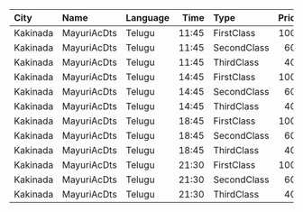 | City     | Name        | Language |  Time | Type        | Price | Capacity | Booked |
| :------- | :---------- | :------- | ----: | :---------- | ----: | -------: | -----: |
| Kakinada | MayuriAcDts | Telugu   | 11:45 | FirstClass  |  100₹ |      296 |    148 |
| Kakinada | MayuriAcDts | Telugu   | 11:45 | SecondClass |   60₹ |       48 |     24 |
| Kakinada | MayuriAcDts | Telugu   | 11:45 | ThirdClass  |   40₹ |      100 |     50 |
| Kakinada | MayuriAcDts | Telugu   | 14:45 | FirstClass  |  100₹ |      296 |    149 |
| Kakinada | MayuriAcDts | Telugu   | 14:45 | SecondClass |   60₹ |       48 |     24 |
| Kakinada | MayuriAcDts | Telugu   | 14:45 | ThirdClass  |   40₹ |      100 |     50 |
| Kakinada | MayuriAcDts | Telugu   | 18:45 | FirstClass  |  100₹ |      296 |    148 |
| Kakinada | MayuriAcDts | Telugu   | 18:45 | SecondClass |   60₹ |       48 |     24 |
| Kakinada | MayuriAcDts | Telugu   | 18:45 | ThirdClass  |   40₹ |      100 |     50 |
| Kakinada | MayuriAcDts | Telugu   | 21:30 | FirstClass  |  100₹ |      296 |    148 |
| Kakinada | MayuriAcDts | Telugu   | 21:30 | SecondClass |   60₹ |       48 |     24 |
| Kakinada | MayuriAcDts | Telugu   | 21:30 | ThirdClass  |   40₹ |      100 |     50 |